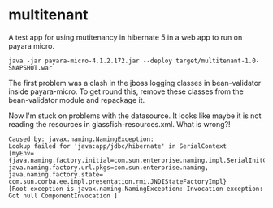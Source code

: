 # multitenant

A test app for using mutitenancy in hibernate 5 in a web app to run on payara micro.

    java -jar payara-micro-4.1.2.172.jar --deploy target/multitenant-1.0-SNAPSHOT.war

The first problem was a clash in the jboss logging classes in bean-validator inside payara-micro.
To get round this, remove these classes from the bean-validator module and repackage it.

Now I'm stuck on problems with the datasource. It looks like maybe it is not reading
the resources in glassfish-resources.xml. What is wrong?!

```
Caused by: javax.naming.NamingException: 
Lookup failed for 'java:app/jdbc/hibernate' in SerialContext
[myEnv={java.naming.factory.initial=com.sun.enterprise.naming.impl.SerialInitContextFactory, 
java.naming.factory.url.pkgs=com.sun.enterprise.naming, java.naming.factory.state=
com.sun.corba.ee.impl.presentation.rmi.JNDIStateFactoryImpl} 
[Root exception is javax.naming.NamingException: Invocation exception: Got null ComponentInvocation ]

```

